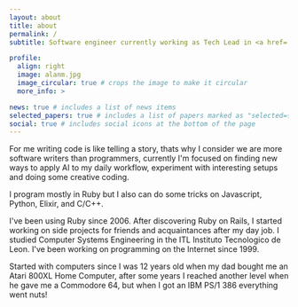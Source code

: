 ```yaml
---
layout: about
title: about
permalink: /
subtitle: Software engineer currently working as Tech Lead in <a href='https://reservamossaas.com/'>Reservamos</a> , 

profile:
  align: right
  image: alanm.jpg
  image_circular: true # crops the image to make it circular
  more_info: >

news: true # includes a list of news items
selected_papers: true # includes a list of papers marked as "selected={true}"
social: true # includes social icons at the bottom of the page
---
```

For me writing code is like telling a story, thats why I consider we are more software writers than programmers, currently I'm focused on finding new ways to apply AI to my daily workflow, experiment with interesting setups and doing some creative coding.

I program mostly in Ruby but I also can do some tricks on Javascript, Python, Elixir, and C/C++.

I've been using Ruby ​​since 2006. After discovering Ruby on Rails, I started working on side projects for friends and acquaintances after my day job. I studied Computer Systems Engineering in the ITL Instituto Tecnologico de Leon. I've been working on programming on the Internet since 1999.

Started with computers since I was 12 years old when my dad bought me an Atari 800XL Home Computer, after some years I reached another level when he gave me a Commodore 64, but when I got an IBM PS/1 386 everything went nuts!